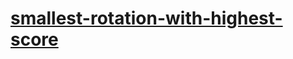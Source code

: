 # [smallest-rotation-with-highest-score](https://leetcode-cn.com/problems/smallest-rotation-with-highest-score)
